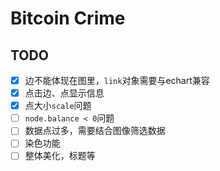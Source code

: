 # Bitcoin Crime

## TODO
- [x] 边不能体现在图里，`link`对象需要与echart兼容
- [x] 点击边、点显示信息
- [x] 点大小`scale`问题
- [ ] `node.balance < 0`问题
- [ ] 数据点过多，需要结合图像筛选数据
- [ ] 染色功能
- [ ] 整体美化，标题等
